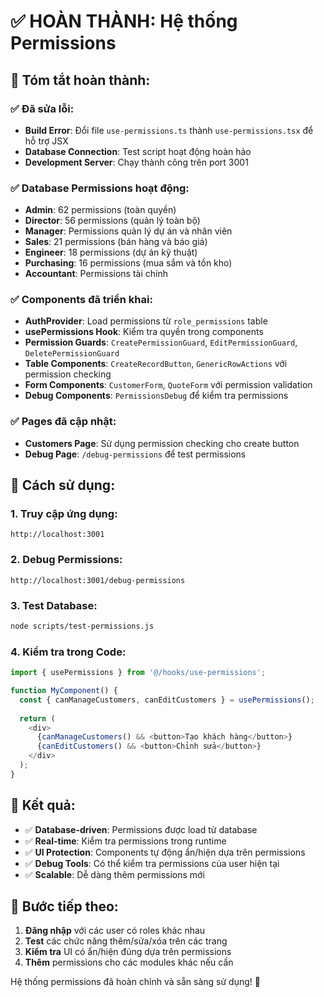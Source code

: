 # ✅ HOÀN THÀNH: Hệ thống Permissions

## 🎯 **Tóm tắt hoàn thành:**

### ✅ **Đã sửa lỗi:**
- **Build Error**: Đổi file `use-permissions.ts` thành `use-permissions.tsx` để hỗ trợ JSX
- **Database Connection**: Test script hoạt động hoàn hảo
- **Development Server**: Chạy thành công trên port 3001

### ✅ **Database Permissions hoạt động:**
- **Admin**: 62 permissions (toàn quyền)
- **Director**: 56 permissions (quản lý toàn bộ)
- **Manager**: Permissions quản lý dự án và nhân viên
- **Sales**: 21 permissions (bán hàng và báo giá)
- **Engineer**: 18 permissions (dự án kỹ thuật)
- **Purchasing**: 16 permissions (mua sắm và tồn kho)
- **Accountant**: Permissions tài chính

### ✅ **Components đã triển khai:**
- **AuthProvider**: Load permissions từ `role_permissions` table
- **usePermissions Hook**: Kiểm tra quyền trong components
- **Permission Guards**: `CreatePermissionGuard`, `EditPermissionGuard`, `DeletePermissionGuard`
- **Table Components**: `CreateRecordButton`, `GenericRowActions` với permission checking
- **Form Components**: `CustomerForm`, `QuoteForm` với permission validation
- **Debug Components**: `PermissionsDebug` để kiểm tra permissions

### ✅ **Pages đã cập nhật:**
- **Customers Page**: Sử dụng permission checking cho create button
- **Debug Page**: `/debug-permissions` để test permissions

## 🚀 **Cách sử dụng:**

### 1. **Truy cập ứng dụng:**
```
http://localhost:3001
```

### 2. **Debug Permissions:**
```
http://localhost:3001/debug-permissions
```

### 3. **Test Database:**
```bash
node scripts/test-permissions.js
```

### 4. **Kiểm tra trong Code:**
```typescript
import { usePermissions } from '@/hooks/use-permissions';

function MyComponent() {
  const { canManageCustomers, canEditCustomers } = usePermissions();
  
  return (
    <div>
      {canManageCustomers() && <button>Tạo khách hàng</button>}
      {canEditCustomers() && <button>Chỉnh sửa</button>}
    </div>
  );
}
```

## 🎊 **Kết quả:**

- ✅ **Database-driven**: Permissions được load từ database
- ✅ **Real-time**: Kiểm tra permissions trong runtime
- ✅ **UI Protection**: Components tự động ẩn/hiện dựa trên permissions
- ✅ **Debug Tools**: Có thể kiểm tra permissions của user hiện tại
- ✅ **Scalable**: Dễ dàng thêm permissions mới

## 🔧 **Bước tiếp theo:**

1. **Đăng nhập** với các user có roles khác nhau
2. **Test** các chức năng thêm/sửa/xóa trên các trang
3. **Kiểm tra** UI có ẩn/hiện đúng dựa trên permissions
4. **Thêm** permissions cho các modules khác nếu cần

Hệ thống permissions đã hoàn chỉnh và sẵn sàng sử dụng! 🎉
